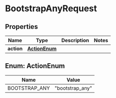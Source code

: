 

# BootstrapAnyRequest

## Properties

Name | Type | Description | Notes
------------ | ------------- | ------------- | -------------
**action** | [**ActionEnum**](#ActionEnum) |  | 



## Enum: ActionEnum

Name | Value
---- | -----
BOOTSTRAP_ANY | &quot;bootstrap_any&quot;



